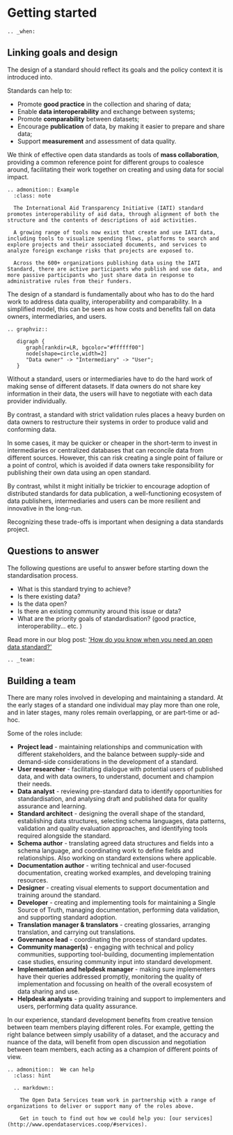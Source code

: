 # Getting started

```eval_rst
.. _when:
```

## Linking goals and design

The design of a standard should reflect its goals and the policy context it is introduced into. 

Standards can help to:

* Promote **good practice** in the collection and sharing of data;
* Enable **data interoperability** and exchange between systems;
* Promote **comparability** between datasets;
* Encourage **publication** of data, by making it easier to prepare and share data;
* Support **measurement** and assessment of data quality.

We think of effective open data standards as tools of **mass collaboration**, providing a common reference point for different groups to coalesce around, facilitating their work together on creating and using data for social impact. 

```eval_rst
.. admonition:: Example
  :class: note

  The International Aid Transparency Initiative (IATI) standard promotes interoperability of aid data, through alignment of both the structure and the contents of descriptions of aid activities.

  A growing range of tools now exist that create and use IATI data, including tools to visualize spending flows, platforms to search and explore projects and their associated documents, and services to analyze foreign exchange risks that projects are exposed to. 

  Across the 600+ organizations publishing data using the IATI Standard, there are active participants who publish and use data, and more passive participants who just share data in response to administrative rules from their funders.

```

The design of a standard is fundamentally about who has to do the hard work to address data quality, interoperability and comparability. In a simplified model, this can be seen as how costs and benefits fall on data owners, intermediaries, and users. 

```eval_rst
.. graphviz::

   digraph {
      graph[rankdir=LR, bgcolor="#ffffff00"]
      node[shape=circle,width=2]
      "Data owner" -> "Intermediary" -> "User";
   }

```

Without a standard, users or intermediaries have to do the hard work of making sense of different datasets. If data owners do not share key information in their data, the users will have to negotiate with each data provider individually. 

By contrast, a standard with strict validation rules places a heavy burden on data owners to restructure their systems in order to produce valid and conforming data. 

In some cases, it may be quicker or cheaper in the short-term to invest in intermediaries or centralized databases that can reconcile data from different sources. However, this can risk creating a single point of failure or a point of control, which is avoided if data owners take responsibility for publishing their own data using an open standard. 

By contrast, whilst it might initially be trickier to encourage adoption of distributed standards for data publication, a well-functioning ecosystem of data publishers, intermediaries and users can be more resilient and innovative in the long-run.

Recognizing these trade-offs is important when designing a data standards project.

## Questions to answer

The following questions are useful to answer before starting down the standardisation process.

* What is this standard trying to achieve?
* Is there existing data?
* Is the data open?
* Is there an existing community around this issue or data?
* What are the priority goals of standardisation? (good practice, interoperability... etc. )

Read more in our blog post: ['How do you know when you need an open data standard?'](http://www.opendataservices.coop/blog/2017/11/21/how-do-you-know-when-you-need-a-standard)


```eval_rst
.. _team:
```

## Building a team

There are many roles involved in developing and maintaining a standard. At the early stages of a standard one individual may play more than one role, and in later stages, many roles remain overlapping, or are part-time or ad-hoc. 

Some of the roles include:

* **Project lead** - maintaining relationships and communication with different stakeholders, and the balance between supply-side and demand-side considerations in the development of a standard. 
* **User researcher** - facilitating dialogue with potential users of published data, and with data owners, to understand, document and champion their needs. 
* **Data analyst** - reviewing pre-standard data to identify opportunities for standardisation, and analysing draft and published data for quality assurance and learning. 
* **Standard architect** - designing the overall shape of the standard, establishing data structures, selecting schema languages, data patterns, validation and quality evaluation approaches, and identifying tools required alongside the standard.
* **Schema author** - translating agreed data structures and fields into a schema language, and coordinating work to define fields and relationships. Also working on standard extensions where applicable. 
* **Documentation author** - writing technical and user-focused documentation, creating worked examples, and developing training resources.
* **Designer** - creating visual elements to support documentation and training around the standard. 
* **Developer** - creating and implementing tools for maintaining a Single Source of Truth, managing documentation, performing data validation, and supporting standard adoption. 
* **Translation manager & translators** - creating glossaries, arranging translation, and carrying out translations.
* **Governance lead** - coordinating the process of standard updates.
* **Community manager(s)** - engaging with technical and policy communities, supporting tool-building, documenting implementation case studies, ensuring community input into standard development. 
* **Implementation and helpdesk manager** - making sure implementers have their queries addressed promptly, monitoring the quality of implementation and focussing on health of the overall ecosystem of data sharing and use.
* **Helpdesk analysts** - providing training and support to implementers and users, performing data quality assurance.

In our experience, standard development benefits from creative tension between team members playing different roles. For example, getting the right balance between simply usability of a dataset, and the accuracy and nuance of the data, will benefit from open discussion and negotiation between team members, each acting as a champion of different points of view. 


```eval_rst
.. admonition::  We can help
  :class: hint

  .. markdown::

    The Open Data Services team work in partnership with a range of organizations to deliver or support many of the roles above. 

    Get in touch to find out how we could help you: [our services](http://www.opendataservices.coop/#services).

```
